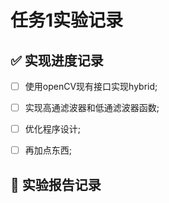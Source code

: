 # 任务1实验记录

## ✅ 实现进度记录

- [ ] 使用openCV现有接口实现hybrid;
- [ ] 实现高通滤波器和低通滤波器函数;
- [ ] 优化程序设计;
- [ ] 再加点东西;


## 📃 实验报告记录